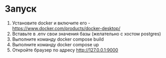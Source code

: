 # Запуск

1. Установите docker и включите его - https://www.docker.com/products/docker-desktop/
2. Вставьте в .env свои значения базы (желательно с хостом postgres) 
3. Выполните команду docker compose build
4. Выполните команду docker compose up
5. Откройте браузер по адресу http://127.0.0.1:9000
